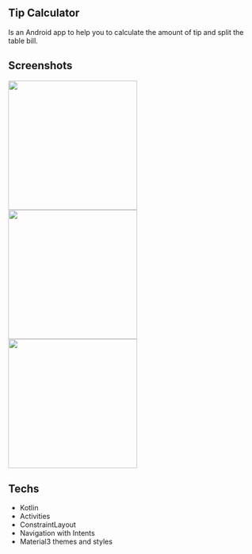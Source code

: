 ## Tip Calculator
Is an Android app to help you to calculate the amount of tip and split the table bill. 

## Screenshots
<img src="https://github.com/roquebuarquejr/TipsCalculator/assets/11612508/834f273e-34d8-43bd-bf65-3a7aca73f07e" width="260"/>
<img src="https://github.com/roquebuarquejr/TipsCalculator/assets/11612508/1caa392d-c0ba-4b40-87f1-b8493c35d88b" width="260"/>
<img src="https://github.com/roquebuarquejr/TipsCalculator/assets/11612508/8d2bb120-4e77-4503-bd7e-29e5eb9a847d" width="260"/>

## Techs
- Kotlin
- Activities
- ConstraintLayout
- Navigation with Intents
- Material3 themes and styles
